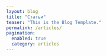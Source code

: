 ```yaml
---
layout: blog
title: "Статьи"
teaser: "This is the Blog Template."
permalink: /articles/
pagination:
  enabled: true
  category: articles
---
```

